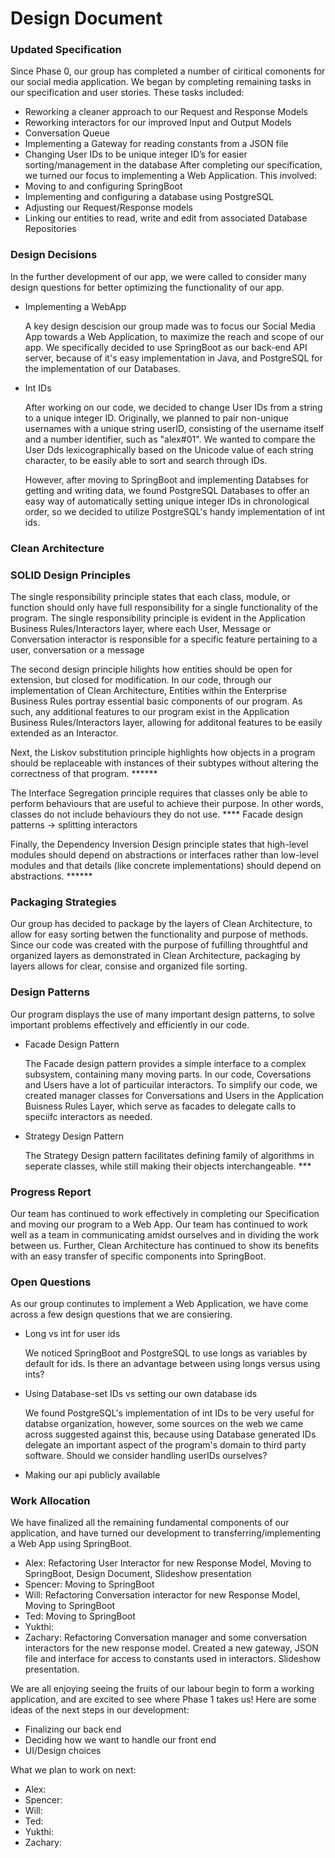 # Design Document

### Updated Specification

   Since Phase 0, our group has completed a number of ciritical comonents for our social media application. We began by completing remaining tasks in our 
specification and user stories. These tasks included:
- Reworking a cleaner approach to our Request and Response Models 
- Reworking interactors for our improved Input and Output Models
- Conversation Queue
- Implementing a Gateway for reading constants from a JSON file
- Changing User IDs to be unique integer ID’s for easier sorting/management in the database
After completing our specification, we turned our focus to implementing a Web Application. This involved:
- Moving to and configuring SpringBoot
- Implementing and configuring a database using PostgreSQL
- Adjusting our Request/Response models 
- Linking our entities to read, write and edit from associated Database Repositories

### Design Decisions

   In the further development of our app, we were called to consider many design questions for better optimizing the functionality of our app.
   
 - Implementing a WebApp

   A key design descision our group made was to focus our Social Media App towards a Web Application, to maximize the reach and scope of our app. We specifically decided to use SpringBoot as our back-end API server, because of it's easy implementation in Java, and PostgreSQL for the implementation of our Databases.
   
 - Int IDs

   After working on our code, we decided to change User IDs from a string to a unique integer ID. Originally, we planned to pair non-unique usernames with a unique string userID, consisting of the username itself and a number identifier, such as "alex#01". We wanted to compare the User Dds lexicographically based on the Unicode value of each string character, to be easily able to sort and search through IDs. 
   
   However, after moving to SpringBoot and implementing Databses for getting and writing data, we found PostgreSQL Databases to offer an easy way of automatically setting unique integer IDs in chronological order, so we decided to utilize PostgreSQL's handy implementation of int ids. 

### Clean Architecture


### SOLID Design Principles

   The single responsibility principle states that each class, module, or function should only have full responsibility for a single functionality of the program. The single responsibility principle is evident in the Application Business Rules/Interactors layer, where each User, Message or Conversation interactor is responsible for a specific feature pertaining to a user, conversation or a message 

   The second design principle hilights how entities should be open for extension, but closed for modification. In our code, through our implementation of Clean Architecture, Entities within the Enterprise Business Rules portray essential basic components of our program. As such, any additional features to our program exist in the Application Business Rules/Interactors layer, allowing for additonal features to be easily extended as an Interactor.

   Next, the Liskov substitution principle highlights how objects in a program should be replaceable with instances of their subtypes without altering the correctness of that program. ******

   The Interface Segregation principle requires that classes only be able to perform behaviours that are useful to achieve their purpose. In other words, classes do not include behaviours they do not use. **** Facade design patterns -> splitting interactors

   Finally, the Dependency Inversion Design principle states that high-level modules should depend on abstractions or interfaces rather than low-level modules and that details (like concrete implementations) should depend on abstractions. ******


### Packaging Strategies

   Our group has decided to package by the layers of Clean Architecture, to allow for easy sorting betwen the functionality and purpose of methods. Since our code was created with the purpose of fufilling throughtful and organized layers as demonstrated in Clean Architecture, packaging by layers allows for clear, consise and organized file sorting. 
   
### Design Patterns

   Our program displays the use of many important design patterns, to solve important problems effectively and efficiently in our code. 
 
 - Facade Design Pattern

    The Facade design pattern provides a simple interface to a complex subsystem, containing many moving parts. In our code, Coversations and Users have a lot of particuilar interactors. To simplify our code, we created manager classes for Conversations and Users in the Application Buisness Rules Layer, which serve as facades to delegate calls to speciifc interactors as needed.

- Strategy Design Pattern

    The Strategy Design pattern facilitates defining family of algorithms in seperate classes, while still making their objects interchangeable. ***
    
### Progress Report

Our team has continued to work effectively in completing our Specification and moving our program to a Web App. Our team has continued to work well as a team in communicating amidst ourselves and in dividing the work between us.
Further, Clean Architecture has continued to show its benefits with an easy transfer of specific components into SpringBoot. 

### Open Questions

As our group continutes to implement a Web Application, we have come across a few design questions that we are consiering.
- Long vs int for user ids

  We noticed SpringBoot and PostgreSQL to use longs as variables by default for ids. Is there an advantage between using longs versus using ints?

- Using Database-set IDs vs setting our own database ids

  We found PostgreSQL's implementation of int IDs to be very useful for databse organization, however, some sources on the web we came across suggested against this, because using Database generated IDs delegate an important aspect of the program's domain to third party software. Should we consider handling userIDs ourselves?

- Making our api publicly available


### Work Allocation

We have finalized all the remaining fundamental components of our application, and have turned our development to transferring/implementing a Web App using SpringBoot. 

- Alex: Refactoring User Interactor for new Response Model, Moving to SpringBoot, Design Document, Slideshow presentation
- Spencer: Moving to SpringBoot
- Will: Refactoring Conversation interactor for new Response Model, Moving to SpringBoot
- Ted: Moving to SpringBoot
- Yukthi: 
- Zachary: Refactoring Conversation manager and some conversation interactors for the new response model. Created a new gateway, JSON file and interface for access to constants used in interactors. Slideshow presentation.

We are all enjoying seeing the fruits of our labour begin to form a working application, and are excited to see where Phase 1 takes us! 
Here are some ideas of the next steps in our development:
- Finalizing our back end
- Deciding how we want to handle our front end
- UI/Design choices

What we plan to work on next:
- Alex: 
- Spencer: 
- Will: 
- Ted: 
- Yukthi: 
- Zachary:




